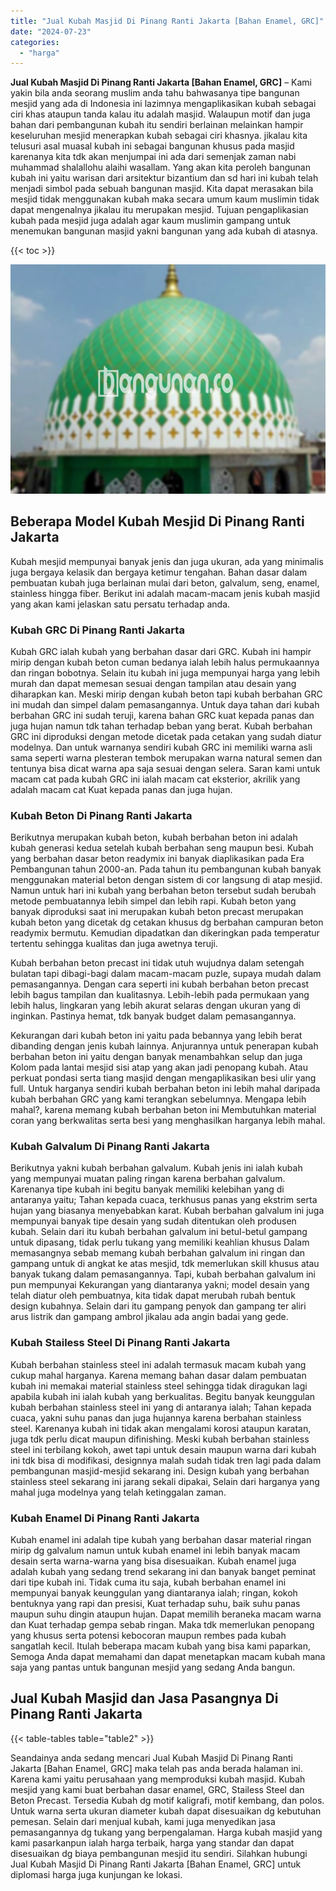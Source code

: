```yaml
---
title: "Jual Kubah Masjid Di Pinang Ranti Jakarta [Bahan Enamel, GRC]"
date: "2024-07-23"
categories: 
  - "harga"
---
```


**Jual Kubah Masjid Di Pinang Ranti Jakarta \[Bahan Enamel, GRC\]** – Kami yakin bila anda seorang muslim anda tahu bahwasanya tipe bangunan mesjid yang ada di Indonesia ini lazimnya mengaplikasikan kubah sebagai ciri khas ataupun tanda kalau itu adalah masjid. Walaupun motif dan juga bahan dari pembangunan kubah itu sendiri berlainan melainkan hampir keseluruhan mesjid menerapkan kubah sebagai ciri khasnya. jikalau kita telusuri asal muasal kubah ini sebagai bangunan khusus pada masjid karenanya kita tdk akan menjumpai ini ada dari semenjak zaman nabi muhammad shalallohu alaihi wasallam. Yang akan kita peroleh bangunan kubah ini yaitu warisan dari arsitektur bizantium dan sd hari ini kubah telah menjadi simbol pada sebuah bangunan masjid. Kita dapat merasakan bila mesjid tidak menggunakan kubah maka secara umum kaum muslimin tidak dapat mengenalnya jikalau itu merupakan mesjid. Tujuan pengaplikasian kubah pada mesjid juga adalah agar kaum muslimin gampang untuk menemukan bangunan masjid yakni bangunan yang ada kubah di atasnya.

{{< toc >}}

![Jual Kubah Masjid Di Pinang Ranti Jakarta [Bahan Enamel, GRC]](/images/jual-kubah-masjid-42.png)

## Beberapa Model Kubah Mesjid Di Pinang Ranti Jakarta

Kubah mesjid mempunyai banyak jenis dan juga ukuran, ada yang minimalis juga bergaya kelasik dan bergaya ketimur tengahan. Bahan dasar dalam pembuatan kubah juga berlainan mulai dari beton, galvalum, seng, enamel, stainless hingga fiber. Berikut ini adalah macam-macam jenis kubah masjid yang akan kami jelaskan satu persatu terhadap anda.

### Kubah GRC Di Pinang Ranti Jakarta

Kubah GRC ialah kubah yang berbahan dasar dari GRC. Kubah ini hampir mirip dengan kubah beton cuman bedanya ialah lebih halus permukaannya dan ringan bobotnya. Selain itu kubah ini juga mempunyai harga yang lebih murah dan dapat memesan sesuai dengan tampilan atau desain yang diharapkan kan. Meski mirip dengan kubah beton tapi kubah berbahan GRC ini mudah dan simpel dalam pemasangannya. Untuk daya tahan dari kubah berbahan GRC ini sudah teruji, karena bahan GRC kuat kepada panas dan juga hujan namun tdk tahan terhadap beban yang berat. Kubah berbahan GRC ini diproduksi dengan metode dicetak pada cetakan yang sudah diatur modelnya. Dan untuk warnanya sendiri kubah GRC ini memiliki warna asli sama seperti warna plesteran tembok merupakan warna natural semen dan tentunya bisa dicat warna apa saja sesuai dengan selera. Saran kami untuk macam cat pada kubah GRC ini ialah macam cat eksterior, akrilik yang adalah macam cat Kuat kepada panas dan juga hujan.

### Kubah Beton Di Pinang Ranti Jakarta

Berikutnya merupakan kubah beton, kubah berbahan beton ini adalah kubah generasi kedua setelah kubah berbahan seng maupun besi. Kubah yang berbahan dasar beton readymix ini banyak diaplikasikan pada Era Pembangunan tahun 2000-an. Pada tahun itu pembangunan kubah banyak menggunakan material beton dengan sistem di cor langsung di atap mesjid. Namun untuk hari ini kubah yang berbahan beton tersebut sudah berubah metode pembuatannya lebih simpel dan lebih rapi. Kubah beton yang banyak diproduksi saat ini merupakan kubah beton precast merupakan kubah beton yang dicetak dg cetakan khusus dg berbahan campuran beton readymix bermutu. Kemudian dipadatkan dan dikeringkan pada temperatur tertentu sehingga kualitas dan juga awetnya teruji.

Kubah berbahan beton precast ini tidak utuh wujudnya dalam setengah bulatan tapi dibagi-bagi dalam macam-macam puzle, supaya mudah dalam pemasangannya. Dengan cara seperti ini kubah berbahan beton precast lebih bagus tampilan dan kualitasnya. Lebih-lebih pada permukaan yang lebih halus, lingkaran yang lebih akurat selaras dengan ukuran yang di inginkan. Pastinya hemat, tdk banyak budget dalam pemasangannya.

Kekurangan dari kubah beton ini yaitu pada bebannya yang lebih berat dibanding dengan jenis kubah lainnya. Anjurannya untuk penerapan kubah berbahan beton ini yaitu dengan banyak menambahkan selup dan juga Kolom pada lantai mesjid sisi atap yang akan jadi penopang kubah. Atau perkuat pondasi serta tiang masjid dengan mengaplikasikan besi ulir yang full. Untuk harganya sendiri kubah berbahan beton ini lebih mahal daripada kubah berbahan GRC yang kami terangkan sebelumnya. Mengapa lebih mahal?, karena memang kubah berbahan beton ini Membutuhkan material coran yang berkwalitas serta besi yang menghasilkan harganya lebih mahal.

### Kubah Galvalum Di Pinang Ranti Jakarta

Berikutnya yakni kubah berbahan galvalum. Kubah jenis ini ialah kubah yang mempunyai muatan paling ringan karena berbahan galvalum. Karenanya tipe kubah ini begitu banyak memiliki kelebihan yang di antaranya yaitu; Tahan kepada cuaca, terkhusus panas yang ekstrim serta hujan yang biasanya menyebabkan karat. Kubah berbahan galvalum ini juga mempunyai banyak tipe desain yang sudah ditentukan oleh produsen kubah. Selain dari itu kubah berbahan galvalum ini betul-betul gampang untuk dipasang, tidak perlu tukang yang memiliki keahlian khusus Dalam memasangnya sebab memang kubah berbahan galvalum ini ringan dan gampang untuk di angkat ke atas mesjid, tdk memerlukan skill khusus atau banyak tukang dalam pemasangannya. Tapi, kubah berbahan galvalum ini pun mempunyai Kekurangan yang diantaranya yakni; model desain yang telah diatur oleh pembuatnya, kita tidak dapat merubah rubah bentuk design kubahnya. Selain dari itu gampang penyok dan gampang ter aliri arus listrik dan gampang ambrol jikalau ada angin badai yang gede.

### Kubah Stailess Steel Di Pinang Ranti Jakarta

Kubah berbahan stainless steel ini adalah termasuk macam kubah yang cukup mahal harganya. Karena memang bahan dasar dalam pembuatan kubah ini memakai material stainless steel sehingga tidak diragukan lagi apabila kubah ini ialah kubah yang berkualitas. Begitu banyak keunggulan kubah berbahan stainless steel ini yang di antaranya ialah; Tahan kepada cuaca, yakni suhu panas dan juga hujannya karena berbahan stainless steel. Karenanya kubah ini tidak akan mengalami korosi ataupun karatan, juga tdk perlu dicat maupun difinishing. Meski kubah berbahan stainless steel ini terbilang kokoh, awet tapi untuk desain maupun warna dari kubah ini tdk bisa di modifikasi, designnya malah sudah tidak tren lagi pada dalam pembangunan masjid-mesjid sekarang ini. Design kubah yang berbahan stainless steel sekarang ini jarang sekali dipakai, Selain dari harganya yang mahal juga modelnya yang telah ketinggalan zaman.

### Kubah Enamel Di Pinang Ranti Jakarta

Kubah enamel ini adalah tipe kubah yang berbahan dasar material ringan mirip dg galvalum namun untuk kubah enamel ini lebih banyak macam desain serta warna-warna yang bisa disesuaikan. Kubah enamel juga adalah kubah yang sedang trend sekarang ini dan banyak banget peminat dari tipe kubah ini. Tidak cuma itu saja, kubah berbahan enamel ini mempunyai banyak keunggulan yang diantaranya ialah; ringan, kokoh bentuknya yang rapi dan presisi, Kuat terhadap suhu, baik suhu panas maupun suhu dingin ataupun hujan. Dapat memilih beraneka macam warna dan Kuat terhadap gempa sebab ringan. Maka tdk memerlukan penopang yang khusus serta potensi kebocoran maupun rembes pada kubah sangatlah kecil. Itulah beberapa macam kubah yang bisa kami paparkan, Semoga Anda dapat memahami dan dapat menetapkan macam kubah mana saja yang pantas untuk bangunan mesjid yang sedang Anda bangun.

## Jual Kubah Masjid dan Jasa Pasangnya Di Pinang Ranti Jakarta

{{< table-tables table="table2" >}}

Seandainya anda sedang mencari Jual Kubah Masjid Di Pinang Ranti Jakarta \[Bahan Enamel, GRC\] maka telah pas anda berada halaman ini. Karena kami yaitu perusahaan yang memproduksi kubah masjid. Kubah mesjid yang kami buat berbahan dasar enamel, GRC, Stailess Steel dan Beton Precast. Tersedia Kubah dg motif kaligrafi, motif kembang, dan polos. Untuk warna serta ukuran diameter kubah dapat disesuaikan dg kebutuhan pemesan. Selain dari menjual kubah, kami juga menyedikan jasa pemasangannya dg tukang yang berpengalaman. Harga kubah masjid yang kami pasarkanpun ialah harga terbaik, harga yang standar dan dapat disesuaikan dg biaya pembangunan mesjid itu sendiri. Silahkan hubungi Jual Kubah Masjid Di Pinang Ranti Jakarta \[Bahan Enamel, GRC\] untuk diplomasi harga juga kunjungan ke lokasi.
